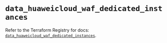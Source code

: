 # `data_huaweicloud_waf_dedicated_instances`

Refer to the Terraform Registry for docs: [`data_huaweicloud_waf_dedicated_instances`](https://registry.terraform.io/providers/huaweicloud/huaweicloud/1.71.1/docs/data-sources/waf_dedicated_instances).
